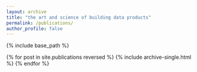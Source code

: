 ```yaml
---
layout: archive
title: "the art and science of building data products"
permalink: /publications/
author_profile: false
---
```


{% include base_path %}

{% for post in site.publications reversed %}
  {% include archive-single.html %}
{% endfor %}
